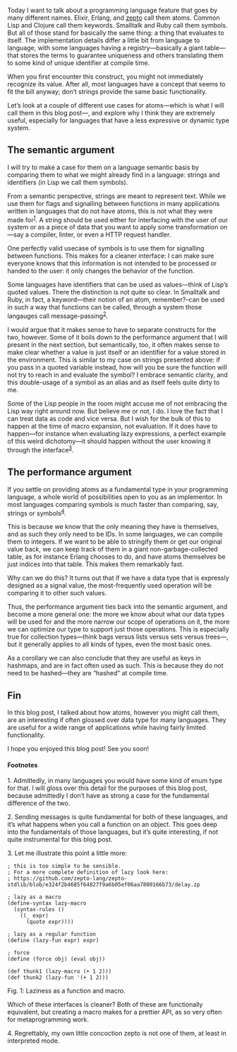 Today I want to talk about a programming language feature that goes by many
different names. Elixir, Erlang, and [zepto](http://github.com/zepto-lang/zepto)
call them atoms. Common Lisp and Clojure call them keywords. Smalltalk and Ruby
call them symbols. But all of those stand for basically the same thing: a thing
that evaluates to itself. The implementation details differ a little bit from
language to language, with some languages having a registry—basically a giant
table—that stores the terms to guarantee uniqueness and others translating them
to some kind of unique identifier at compile time.

When you first encounter this construct, you might not immediately recognize its
value. After all, most languages have a concept that seems to fit the bill
anyway; don’t strings provide the same basic functionality.

Let’s look at a couple of different use cases for atoms—which is what I will
call them in this blog post—, and explore why I think they are extremely useful,
especially for languages that have a less expressive or dynamic type system.

## The semantic argument

I will try to make a case for them on a language semantic basis by comparing them
to what we might already find in a language: strings and identifiers (in Lisp we
call them symbols).

From a semantic perspective, strings are meant to represent text. While we use
them for flags and signalling between functions in many applications written in
languages that do not have atoms, this is not what they were made for<sup><a href="#1">1</a></sup>.
A string should be used either for interfacing with the user of our system or as
a piece of data that you want to apply some transformation on—say a compiler,
linter, or even a HTTP request handler.

One perfectly valid usecase of symbols is to use them for signalling between
functions. This makes for a cleaner interface: I can make sure everyone knows
that this information is not intended to be processed or handed to the user: it
only changes the behavior of the function.

Some languages have identifiers that can be used as values—think of Lisp’s
quoted values. There the distinction is not quite so clear. In Smalltalk and
Ruby, in fact, a keyword—their notion of an atom, remember?–can be used in such
a way that functions can be called, through a system those langauges call
message-passing<sup><a href="#2">2</a></sup>.

I would argue that it makes sense to have to separate constructs for the two,
however. Some of it boils down to the performance argument that I will present
in the next section, but semantically, too, it often makes sense to make clear
whether a value is just itself or an identifier for a value stored in the
environment. This is similar to my case on strings presented above: if you pass
in a quoted variable instead, how will you be sure the function will not try to
reach in and evaluate the symbol? I embrace semantic clarity, and this
double-usage of a symbol as an alias and as itself feels quite dirty to me.

Some of the Lisp people in the room might accuse me of not embracing the Lisp
way right around now. But believe me or not, I do. I love the fact that I can
treat data as code and vice versa. But I wish for the bulk of this to happen at
the time of macro expansion, not evaluation. If it does have to happen—for
instance when evaluating lazy expressions, a perfect example of this weird
dichotomy—it should happen without the user knowing it through the
interface<sup><a href="#3">3</a></sup>.

## The performance argument

If you settle on providing atoms as a fundamental type in your programming
language, a whole world of possibilities open to you as an implementor. In most
languages comparing symbols is much faster than comparing, say, strings or
symbols<sup><a href="#4">4</a></sup>.

This is because we know that the only meaning they have is themselves, and as
such they only need to be IDs. In some languages, we can compile them to
integers. If we want to be able to stringify them or get our original value
back, we can keep track of them in a giant non-garbage-collected table, as
for instance Erlang chooses to do, and have atoms themselves be just indices
into that table. This makes them remarkably fast.

Why can we do this? It turns out that if we have a data type that is expressly
designed as a signal value, the most-frequently used operation will be comparing
it to other such values.

Thus, the performance argument ties back into the semantic argument, and become
a more general one: the more we know about what our data types will be used for
and the more narrow our scope of operations on it, the more we can optimize our
type to support just those operations. This is especially true for collection
types—think bags versus lists versus sets versus trees—, but it generally
applies to all kinds of types, even the most basic ones.

As a corollary we can also conclude that they are useful as keys in hashmaps,
and are in fact often used as such. This is because they do not need to be
hashed—they are “hashed” at compile time.

## Fin

In this blog post, I talked about how atoms, however you might call them, are an
interesting if often glossed over data type for many languages. They are useful
for a wide range of applications while having fairly limited functionality.

I hope you enjoyed this blog post! See you soon!

#### Footnotes

<span id="1">1.</span> Admittedly, in many languages you would have some kind
                       of enum type for that. I will gloss over this detail for
                       the purposes of this blog post, because admittedly I
                       don’t have as strong a case for the fundamental
                       difference of the two.

<span id="2">2.</span> Sending messages is quite fundamental for both of these
                       languages, and it’s what happens when you call a function
                       on an object. This goes deep into the fundamentals of
                       those languages, but it’s quite interesting, if not quite
                       instrumental for this blog post.

<span id="3">3.</span> Let me illustrate this point a little more:

```
; this is too simple to be sensible.
; For a more complete definition of lazy look here:
; https://github.com/zepto-lang/zepto-stdlib/blob/e324f2b4685f64827f9a6b05ef06aa7800166b73/delay.zp

; lazy as a macro
(define-syntax lazy-macro
  (syntax-rules ()
    ((_ expr)
      (quote expr))))

; lazy as a regular function
(define (lazy-fun expr) expr)

; force
(define (force obj) (eval obj))

(def thunk1 (lazy-macro (+ 1 2)))
(def thunk2 (lazy-fun '(+ 1 2)))
```
<div class="figure-label">Fig. 1: Laziness as a function and macro.</div>

Which of these interfaces is cleaner? Both of these are functionally equivalent,
but creating a macro makes for a prettier API, as so very often for
metaprogramming work.

<span id="4">4.</span> Regrettably, my own little concoction zepto is not one
                       of them, at least in interpreted mode.
